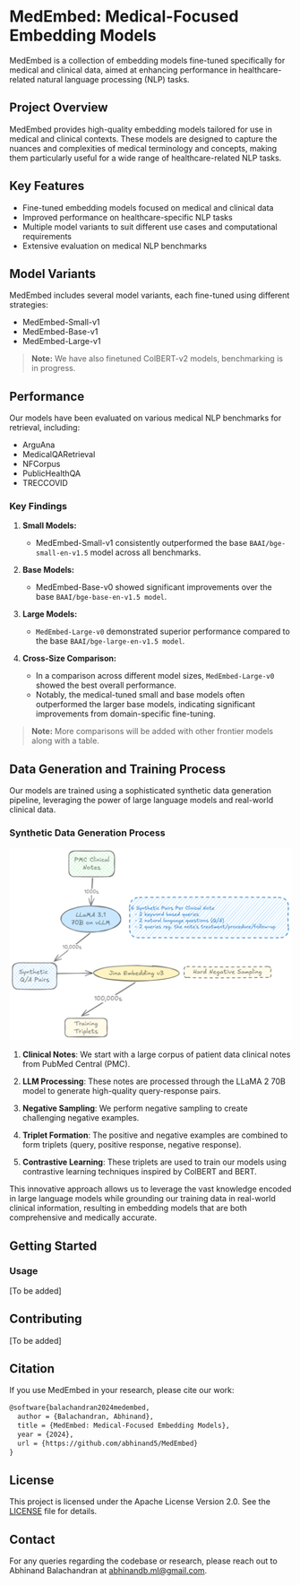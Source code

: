 # MedEmbed: Medical-Focused Embedding Models

MedEmbed is a collection of embedding models fine-tuned specifically for medical and clinical data, aimed at enhancing performance in healthcare-related natural language processing (NLP) tasks.

## Project Overview

MedEmbed provides high-quality embedding models tailored for use in medical and clinical contexts. These models are designed to capture the nuances and complexities of medical terminology and concepts, making them particularly useful for a wide range of healthcare-related NLP tasks.

## Key Features

- Fine-tuned embedding models focused on medical and clinical data
- Improved performance on healthcare-specific NLP tasks
- Multiple model variants to suit different use cases and computational requirements
- Extensive evaluation on medical NLP benchmarks

## Model Variants

MedEmbed includes several model variants, each fine-tuned using different strategies:

- MedEmbed-Small-v1
- MedEmbed-Base-v1
- MedEmbed-Large-v1

> **Note:** We have also finetuned ColBERT-v2 models, benchmarking is in progress.

## Performance

Our models have been evaluated on various medical NLP benchmarks for retrieval, including:

- ArguAna
- MedicalQARetrieval
- NFCorpus
- PublicHealthQA
- TRECCOVID

### Key Findings

1. **Small Models:**
   - MedEmbed-Small-v1 consistently outperformed the base `BAAI/bge-small-en-v1.5` model across all benchmarks.

2. **Base Models:**
   - MedEmbed-Base-v0 showed significant improvements over the base `BAAI/bge-base-en-v1.5 model`.

3. **Large Models:**
   - `MedEmbed-Large-v0` demonstrated superior performance compared to the base `BAAI/bge-large-en-v1.5 model`.

4. **Cross-Size Comparison:**
   - In a comparison across different model sizes, `MedEmbed-Large-v0` showed the best overall performance.
   - Notably, the medical-tuned small and base models often outperformed the larger base models, indicating significant improvements from domain-specific fine-tuning.

> **Note:** More comparisons will be added with other frontier models along with a table.

## Data Generation and Training Process

Our models are trained using a sophisticated synthetic data generation pipeline, leveraging the power of large language models and real-world clinical data.

### Synthetic Data Generation Process

![Data generation flow](./assets/datagen.png)

1. **Clinical Notes**: We start with a large corpus of patient data clinical notes from PubMed Central (PMC).

2. **LLM Processing**: These notes are processed through the LLaMA 2 70B model to generate high-quality query-response pairs.

3. **Negative Sampling**: We perform negative sampling to create challenging negative examples.

4. **Triplet Formation**: The positive and negative examples are combined to form triplets (query, positive response, negative response).

5. **Contrastive Learning**: These triplets are used to train our models using contrastive learning techniques inspired by ColBERT and BERT.

This innovative approach allows us to leverage the vast knowledge encoded in large language models while grounding our training data in real-world clinical information, resulting in embedding models that are both comprehensive and medically accurate.

## Getting Started

### Usage

[To be added]

## Contributing
[To be added]

## Citation

If you use MedEmbed in your research, please cite our work:

```
@software{balachandran2024medembed,
  author = {Balachandran, Abhinand},
  title = {MedEmbed: Medical-Focused Embedding Models},
  year = {2024},
  url = {https://github.com/abhinand5/MedEmbed}
}
```

## License

This project is licensed under the Apache License Version 2.0. See the [LICENSE](LICENSE) file for details.

## Contact

For any queries regarding the codebase or research, please reach out to Abhinand Balachandran at abhinandb.ml@gmail.com.
